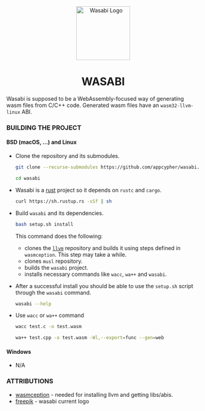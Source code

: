 <div align="center">
    <a href="#" target="_blank">
        <img src="https://github.com/appcypher/wasabi/blob/master/media/wasabi.png" alt="Wasabi Logo" width="140" height="140"></img>
    </a>
</div>

<h1 align="center">WASABI</h1>

Wasabi is supposed to be a WebAssembly-focused way of generating wasm files from C/C++ code. Generated wasm files have an `wasm32-llvm-linux` ABI.

### BUILDING THE PROJECT

#### BSD (macOS, ...) and Linux
- Clone the repository and its submodules.
    ```bash
    git clone --recurse-submodules https://github.com/appcypher/wasabi.git
    ```

    ```bash
    cd wasabi
    ```
- Wasabi is a [rust](https://www.rust-lang.org) project so it depends on `rustc` and `cargo`.

    ```bash
    curl https://sh.rustup.rs -sSf | sh
    ```

- Build `wasabi` and its dependencies.
    ```bash
    bash setup.sh install
    ```
    This command does the following:
    - clones the [`llvm`](https://llvm.org/) repository and builds it using steps defined in `wasmception`. This step may take a while.
    - clones `musl` repository.
    - builds the `wasabi` project.
    - installs necessary commands like `wacc`, `wa++` and `wasabi`.

- After a successful install you should be able to use the `setup.sh` script through the `wasabi` command.
    ```bash
    wasabi --help
    ```

- Use `wacc` or `wa++` command
    ```bash
    wacc test.c -o test.wasm
    ```

    ```bash
    wa++ test.cpp -o test.wasm -Wl,--export=func --gen=web
    ```


#### Windows
- N/A

### ATTRIBUTIONS
- [wasmception](https://github.com/yurydelendik/wasmception) - needed for installing llvm and getting libs/abis.
- [freepik](https://www.freepik.com/) - wasabi current logo
